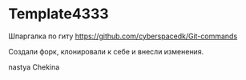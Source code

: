 # Template4333
Шпаргалка по гиту https://github.com/cyberspacedk/Git-commands

Создали форк, клонировали к себе и внесли изменения.

nastya Chekina